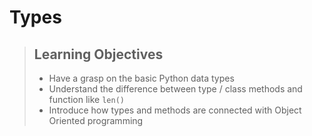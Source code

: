 # Types

> ## Learning Objectives
>
> * Have a grasp on the basic Python data types
> * Understand the difference between type / class methods and function like `len()`
> * Introduce how types and methods are connected with Object Oriented programming
